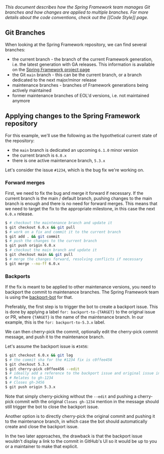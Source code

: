 _This document describes how the Spring Framework team manages Git branches and how changes are applied to multiple branches. For more details about the code conventions, check out the [[Code Style]] page._

## Git Branches

When looking at the Spring Framework repository, we can find several branches:

* the current branch - the branch of the current Framework generation, i.e. the latest generation with GA releases. This information is available on the [Spring Framework project page](https://spring.io/projects/spring-framework#learn)
* the Git `main` branch - this can be the current branch, or a branch dedicated to the next major/minor release
* maintenance branches - branches of Framework generations being actively maintained
* former maintenance branches of EOL'd versions, i.e. not maintained anymore

## Applying changes to the Spring Framework repository

For this example, we'll use the following as the hypothetical current state of the repository:

* the `main` branch is dedicated an upcoming `6.1.0` minor version
* the current branch is `6.0.x`
* there is one active maintenance branch, `5.3.x`

Let's consider the issue `#1234`, which is the bug fix we're working on.

### Forward merges

First, we need to fix the bug and merge it forward if necessary. If the current branch is the main / default branch, pushing changes to the main branch is enough and there is no need for forward merges. This means that we need to target the fix to the appropriate milestone, in this case the next `6.0.x` release.

```bash
$ # checkout the maintenance branch and update it
$ git checkout 6.0.x && git pull
$ # work on a fix and commit it to the current branch
$ git add . && git commit
$ # push the changes to the current branch
$ git push origin 6.0.x
$ # checkout the main branch and update it
$ git checkout main && git pull
$ # merge the changes forward, resolving conflicts if necessary
$ git merge --no-ff 6.0.x
```

### Backports

If the fix is meant to be applied to other maintenance versions, you need to backport the commit to maintenance branches.
The Spring Framework team is using the [backport-bot](https://github.com/spring-io/backport-bot) for that.

Preferably, the first step is to trigger the bot to create a backport issue. This is done by applying a label `for: backport-to-{TARGET}` to the original issue or PR, where `{TARGET}` is the name of the maintenance branch. In our example, this is the `for: backport-to-5.3.x` label.

We can then cherry-pick the commit, optionally edit the cherry-pick commit message, and push it to the maintenance branch.

Let's assume the backport issue is `#3456`:

```bash
$ git checkout 6.0.x && git log
$ # the commit sha for the #1234 fix is c0ffee456
$ git checkout 5.3.x
$ git cherry-pick c0ffee456 --edit
$ # ideally add a reference to the backport issue and original issue in the cherry-pick commit message like so:
$ # Relates to gh-1234
$ # Closes gh-3456
$ git push origin 5.3.x
```

Note that simply cherry-picking without the `--edit` and pushing a cherry-pick commit with the original `Closes gh-1234` mention in the message should still trigger the bot to close the backport issue.

Another option is to directly cherry-pick the original commit and pushing it to the maintenance branch, in which case the bot should automatically create and close the backport issue.

In the two later approaches, the drawback is that the backport issue wouldn't display a link to the commit in GitHub's UI so it would be up to you or a maintainer to make that explicit.
